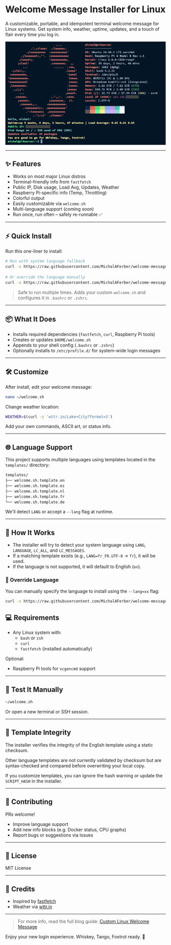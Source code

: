 # Welcome Message Installer for Linux

A customizable, portable, and idempotent terminal welcome message for Linux systems. Get system info, weather, uptime, updates, and a touch of flair every time you log in.

![screenshot](welcome-message-preview.png)

---

## ✨ Features

- Works on most major Linux distros
- Terminal-friendly info from `fastfetch`
- Public IP, Disk usage, Load Avg, Updates, Weather
- Raspberry Pi-specific info (Temp, Throttling)
- Colorful output
- Easily customizable via `welcome.sh`
- Multi-language support (coming soon)
- Run once, run often – safely re-runnable ✅

---

## ⚡ Quick Install

Run this one-liner to install:

```bash
# Run with system language fallback
curl -s https://raw.githubusercontent.com/MichalAFerber/welcome-message/main/install-welcome.sh | bash

# Or override the language manually
curl -s https://raw.githubusercontent.com/MichalAFerber/welcome-message/main/install-welcome.sh | bash -s -- --lang=de
```

> Safe to run multiple times. Adds your custom `welcome.sh` and configures it in `.bashrc` or `.zshrc`.

---

## 📦 What It Does

- Installs required dependencies (`fastfetch`, `curl`, Raspberry Pi tools)
- Creates or updates `$HOME/welcome.sh`
- Appends to your shell config (`.bashrc` or `.zshrc`)
- Optionally installs to `/etc/profile.d/` for system-wide login messages

---

## 🛠 Customize

After install, edit your welcome message:

```bash
nano ~/welcome.sh
```

Change weather location:

```bash
WEATHER=$(curl -s 'wttr.in/Lake+City?format=3')
```

Add your own commands, ASCII art, or status info.

---

## 🌐 Language Support

This project supports multiple languages using templates located in the `templates/` directory:

```bash
templates/
├── welcome.sh.template.en
├── welcome.sh.template.es
├── welcome.sh.template.nl
├── welcome.sh.template.fr
└── welcome.sh.template.de
```

We'll detect `LANG` or accept a `--lang` flag at runtime.

---

## 🧠 How It Works

- The installer will try to detect your system language using `LANG`, `LANGUAGE`, `LC_ALL`, and `LC_MESSAGES`.
- If a matching template exists (e.g., `LANG=fr_FR.UTF-8` → `fr`), it will be used.
- If the language is not supported, it will default to English (`en`).

### 🔧 Override Language

You can manually specify the language to install using the `--lang=xx` flag:

```bash
curl -s https://raw.githubusercontent.com/MichalAFerber/welcome-message/main/install-welcome.sh | bash -s -- --lang=de
```

## 💻 Requirements

- Any Linux system with:
  - `bash` or `zsh`
  - `curl`
  - `fastfetch` (installed automatically)

Optional:

- Raspberry Pi tools for `vcgencmd` support

---

## 🧪 Test It Manually

```bash
~/welcome.sh
```

Or open a new terminal or SSH session.

---

## 🔐 Template Integrity

The installer verifies the integrity of the English template using a static checksum.

Other language templates are not currently validated by checksum but are syntax-checked and compared before overwriting your local copy.

If you customize templates, you can ignore the hash warning or update the `SCRIPT_HASH` in the installer.

---

## 🤝 Contributing

PRs welcome!

- Improve language support
- Add new info blocks (e.g. Docker status, CPU graphs)
- Report bugs or suggestions via Issues

---

## 📄 License

MIT License

---

## 🙏 Credits

- Inspired by [fastfetch](https://github.com/fastfetch-cli/fastfetch)
- Weather via [wttr.in](https://wttr.in)

---

> For more info, read the full blog guide: [Custom Linux Welcome Message](https://michalferber.me/blog/custom-linux-welcome-message)

Enjoy your new login experience. Whiskey, Tango, Foxtrot ready. 🫡
